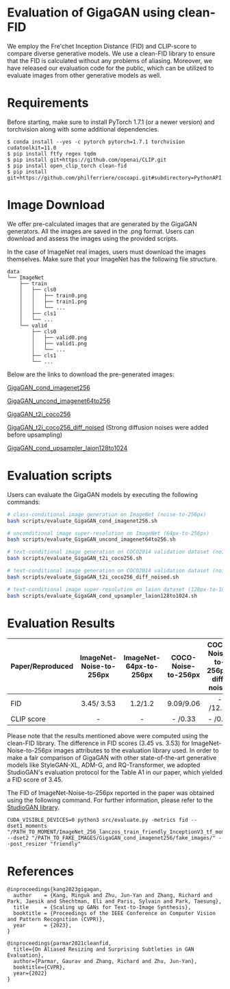 # Evaluation of GigaGAN using clean-FID

We employ the Fre'chet Inception Distance (FID) and CLIP-score to compare diverse generative models. We use a clean-FID library to ensure that the FID is calculated without any problems of aliasing. Moreover, we have released our evaluation code for the public, which can be utilized to evaluate images from other generative models as well.

# Requirements 

Before starting, make sure to install PyTorch 1.7.1 (or a newer version) and torchvision along with some additional dependencies. 

```
$ conda install --yes -c pytorch pytorch=1.7.1 torchvision cudatoolkit=11.0
$ pip install ftfy regex tqdm
$ pip install git+https://github.com/openai/CLIP.git
$ pip install open_clip_torch clean-fid
$ pip install git+https://github.com/philferriere/cocoapi.git#subdirectory=PythonAPI
```

# Image Download

We offer pre-calculated images that are generated by the GigaGAN generators. All the images are saved in the .png format. Users can download and assess the images using the provided scripts.

In the case of ImageNet real images, users must download the images themselves. Make sure that your ImageNet has the following file structure.

```
data
└── ImageNet
    ├── train
    │   ├── cls0
    │   │   ├── train0.png
    │   │   ├── train1.png
    │   │   └── ...
    │   ├── cls1
    │   └── ...
    └── valid
        ├── cls0
        │   ├── valid0.png
        │   ├── valid1.png
        │   └── ...
        ├── cls1
        └── ...
```

Below are the links to download the pre-generated images:

[GigaGAN_cond_imagenet256](https://drive.google.com/file/d/1vAuTUfkeRX045AMhUPcguxwov2dqAVtJ/view?usp=share_link)

[GigaGAN_uncond_imagenet64to256](https://drive.google.com/file/d/1aDeCFCLzWW52L28yE7qYdUXEPSKZnvKD/view?usp=share_link)

[GigaGAN_t2i_coco256](https://drive.google.com/file/d/1sg180IaL9MS4yAxv8P8e7yqfgSVuUtUF/view?usp=share_link)

[GigaGAN_t2i_coco256_diff_noised](https://drive.google.com/file/d/1KbuGev6X26naSrEGHH6Mb40EBXvuaoaF/view?usp=share_link) (Strong diffusion noises were added before upsampling)

[GigaGAN_cond_upsampler_laion128to1024](https://drive.google.com/file/d/1FFfoYxWVLw0TKwcmeYc_uD_pj4tR5Wrv/view?usp=share_link)

# Evaluation scripts

Users can evaluate the GigaGAN models by executing the following commands:

```bash
# class-conditional image generation on ImageNet (noise-to-256px)
bash scripts/evaluate_GigaGAN_cond_imagenet256.sh
```

```bash
# unconditional image super-resolution on ImageNet (64px-to-256px)
bash scripts/evaluate_GigaGAN_uncond_imagenet64to256.sh
```

```bash
# text-conditional image generation on COCO2014 validation dataset (noise-to-256px) without adding diffusion noises
bash scripts/evaluate_GigaGAN_t2i_coco256.sh
```

```bash
# text-conditional image generation on COCO2014 validation dataset (noise-to-256px) with adding diffusion noises 
bash scripts/evaluate_GigaGAN_t2i_coco256_diff_noised.sh
```

```bash
# text-conditional image super-resolution on laion dataset (128px-to-1024px)
bash scripts/evaluate_GigaGAN_cond_upsampler_laion128to1024.sh
```

# Evaluation Results

| Paper/Reproduced | ImageNet-Noise-to-256px | ImageNet-64px-to-256px | COCO-Noise-to-256px | COCO-Noise-to-256px-diff-noised | LAION-128px-to-1024px |
|------------------|:-----------------------:|:----------------------:|:-------------------:|:-------------------------------:|:---------------------:|
| FID              |        3.45/ 3.53        |         1.2/1.2        |      9.09/9.06       |       - /12.16       |       1.54/1.54       |
| CLIP score       |            -            |            -           |     - /0.33      |       - /0.32     |           -           |


Please note that the results mentioned above were computed using the clean-FID library. The difference in FID scores (3.45 vs. 3.53) for ImageNet-Noise-to-256px images attributes to the evaluation library used. In order to make a fair comparison of GigaGAN with other state-of-the-art generative models like StyleGAN-XL, ADM-G, and RQ-Transformer, we adopted StudioGAN's evaluation protocol for the Table A1 in our paper, which yielded a FID score of 3.45.

The FID of ImageNet-Noise-to-256px reported in the paper was obtained using the following command. For further information, please refer to the [StudioGAN library](https://github.com/POSTECH-CVLab/PyTorch-StudioGAN).

```
CUDA_VISIBLE_DEVICES=0 python3 src/evaluate.py -metrics fid --dset1_moments "/PATH_TO_MOMENT/ImageNet_256_lanczos_train_friendly_InceptionV3_tf_moments.npz" --dset2 "/PATH_TO_FAKE_IMAGES/GigaGAN_cond_imagenet256/fake_images/" --post_resizer "friendly"
```

# References

```
@inproceedings{kang2023gigagan,
  author    = {Kang, Minguk and Zhu, Jun-Yan and Zhang, Richard and Park, Jaesik and Shechtman, Eli and Paris, Sylvain and Park, Taesung},
  title     = {Scaling up GANs for Text-to-Image Synthesis},
  booktitle = {Proceedings of the IEEE Conference on Computer Vision and Pattern Recognition (CVPR)},
  year      = {2023},
}
```

```
@inproceedings{parmar2021cleanfid,
  title={On Aliased Resizing and Surprising Subtleties in GAN Evaluation},
  author={Parmar, Gaurav and Zhang, Richard and Zhu, Jun-Yan},
  booktitle={CVPR},
  year={2022}
}
```
